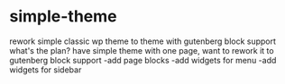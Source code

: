 # simple-theme
rework simple classic wp theme to theme with gutenberg block support
what's the plan?
have simple theme with one page, want to rework it to gutenberg block support
-add page blocks 
-add widgets for menu
-add widgets for sidebar
